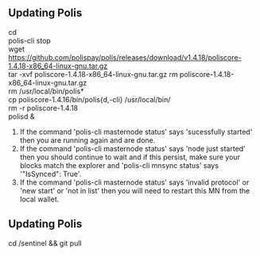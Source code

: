## Updating Polis

cd  
polis-cli stop  
wget https://github.com/polispay/polis/releases/download/v1.4.18/poliscore-1.4.18-x86_64-linux-gnu.tar.gz  
tar -xvf poliscore-1.4.18-x86_64-linux-gnu.tar.gz 
rm poliscore-1.4.18-x86_64-linux-gnu.tar.gz  
rm /usr/local/bin/polis*  
cp poliscore-1.4.16/bin/polis{d,-cli} /usr/local/bin/  
rm -r poliscore-1.4.18  
polisd &  

1. If the command 'polis-cli masternode status' says 'sucessfully started' then you are running again and are done.  
2. If the command 'polis-cli masternode status' says 'node just started' then you should continue to wait and if this persist, make sure your blocks match the explorer and 'polis-cli mnsync status' says '"IsSynced": True'.  
3. If the command 'polis-cli masternode status' says 'invalid protocol' or 'new start' or 'not in list' then you will need to restart this MN from the local wallet.  

## Updating Polis
cd /sentinel && git pull  
